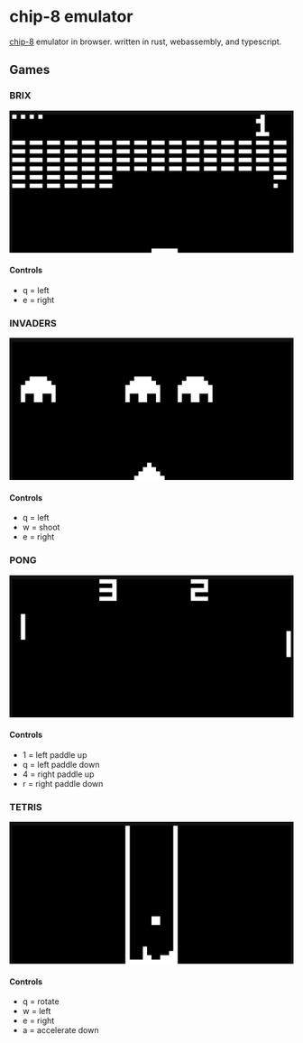 # chip-8 emulator

[chip-8](https://en.wikipedia.org/wiki/CHIP-8) emulator in browser.
written in rust, webassembly, and typescript.

## Games

### BRIX

![brix](./screenshots/brix.png)

#### Controls

- q = left
- e = right

### INVADERS

![invaders](./screenshots/invaders.png)

#### Controls

- q = left
- w = shoot
- e = right

### PONG

![pong](./screenshots/pong.png)

#### Controls

- 1 = left paddle up
- q = left paddle down
- 4 = right paddle up
- r = right paddle down

### TETRIS

![tetris](./screenshots/tetris.png)

#### Controls

- q = rotate
- w = left
- e = right
- a = accelerate down

